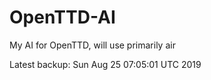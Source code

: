 # OpenTTD-AI
My AI for OpenTTD, will use primarily air

Latest backup: Sun Aug 25 07:05:01 UTC 2019
